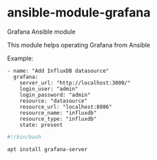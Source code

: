# ansible-module-grafana
Grafana Ansible module

This module helps operating Grafana from Ansible

Example:

```
- name: "Add InfluxDB datasource"
  grafana:
    server_url: "http://localhost:3000/"
    login_user: "admin"
    login_password: "admin"
    resource: "datasource"
    resource_url: "localhost:8086"
    resource_name: "influxdb"
    resource_type: "influxdb"
    state: present
```

```bash
#!/bin/bash

apt install grafana-server
```
